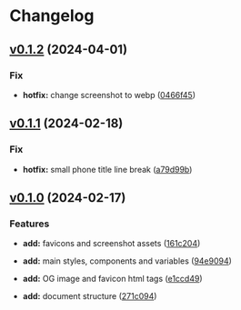 # Changelog

## [v0.1.2](https://github.com/FedeHide/phone-number-validator/releases/tag/v0.1.2) (2024-04-01)

### Fix

* **hotfix:** change screenshot to webp ([0466f45](https://github.com/FedeHide/phone-number-validator/commit/0466f45c65c2381a1ec7308acc7b1b384e2f11f8))

## [v0.1.1](https://github.com/FedeHide/phone-number-validator/releases/tag/v0.1.1) (2024-02-18)

### Fix

* **hotfix:** small phone title line break ([a79d99b](https://github.com/FedeHide/phone-number-validator/commit/a79d99b2149cf06217329b85b951362446c4ab27))


## [v0.1.0](https://github.com/FedeHide/phone-number-validator/releases/tag/v0.1.0) (2024-02-17)

### Features

* **add:** favicons and screenshot assets ([161c204](https://github.com/FedeHide/phone-number-validator/commit/161c204741b65445ed16c7229015b699a254c9e2))

* **add:** main styles, components and variables ([94e9094](https://github.com/FedeHide/phone-number-validator/commit/94e909475e752f198c71fb95ab50abd10dc0bb26))

* **add:** OG image and favicon html tags ([e1ccd49](https://github.com/FedeHide/phone-number-validator/commit/e1ccd4999daf5bfc1cf48781a3108db616ed3b77))

* **add:** document structure ([271c094](https://github.com/FedeHide/phone-number-validator/commit/271c09456e826f77712e0758e6d161754e0d27d2))
